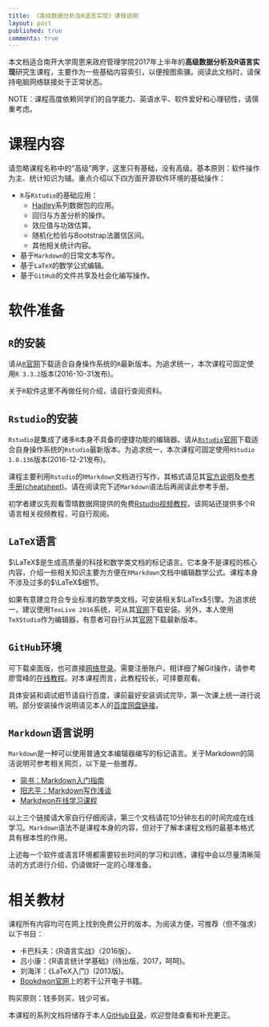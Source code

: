 ```yaml
---
title: 《高级数据分析及R语言实现》课程说明
layout: post
published: true
comments: true
---
```



本文档适合南开大学周恩来政府管理学院2017年上半年的**高级数据分析及R语言实现**研究生课程，主要作为一些基础内容索引，以便按图索骥。阅读此文档时，请保持电脑网络联接处于正常状态。


NOTE：课程高度依赖同学们的自学能力、英语水平、软件爱好和心理韧性，请慎重考虑。

# 课程内容

请忽略课程名称中的“高级”两字，这里只有基础，没有高级。基本原则：软件操作为主、统计知识为辅。重点介绍以下四方面开源软件环境的基础操作：

* `R`与`Rstudio`的基础应用：
    - [Hadley](http://hadley.nz/)系列数据包的应用。
    - 回归与方差分析的操作。
    - 效应值与功效估算。
    - 随机化检验与Bootstrap法置信区间。
    - 其他相关统计内容。
* 基于`Markdown`的日常文本写作。
* 基于`LaTeX`的数学公式编辑。
* 基于`GitHub`的文件共享及社会化编写操作。

# 软件准备

## `R`的安装

请从[`R`官网](https://www.r-project.org/)下载适合自身操作系统的`R`最新版本。为追求统一，本次课程可固定使用`R 3.3.2`版本(2016-10-31发布)。

关于`R`软件这里不再做任何介绍，请自行查阅资料。

## `Rstudio`的安装

`Rstudio`是集成了诸多`R`本身不具备的便捷功能的编辑器。请从[`Rstudio`官网](https://www.rstudio.com/)下载适合自身操作系统的`Rstudio`最新版本。为追求统一，本次课程可固定使用`RStudio 1.0.136`版本(2016-12-21发布)。

课程主要利用`Rstudio`的`RMarkdown`文档进行写作，其格式请见其[官方说明](http://rmarkdown.rstudio.com/)及[参考手册(cheatsheet)](https://www.rstudio.com/wp-content/uploads/2016/03/rmarkdown-cheatsheet-2.0.pdf)。请在阅读完下述`Markdown`语法后再阅读此参考手册。

初学者建议先观看雪晴数据网提供的免费[Rstudio视频教程](http://www.xueqing.tv/cms/article/96)。该网站还提供多个R语言相关视频教程，可自行观阅。

## `LaTeX`语言

$\LaTeX$是生成高质量的科技和数学类文档的标记语言。它本身不是课程的核心内容，介绍一些相关知识主要为方便在`RMarkdown`文档中编辑数学公式。课程本身不涉及过多的$\LaTeX$细节。

如果有意建立符合专业标准的数学类文档，可安装相关$\LaTex$引擎。为追求统一，建议使用`TexLive 2016`系统，可从其[官网](http://tug.org/texlive/)下载安装。另外，本人使用`TeXStudio`作为编辑器，有意者可自行从其[官网](http://texstudio.sourceforge.net/)下载最新版本。

## `GitHub`环境

可下载桌面版，也可直接[网络登录](https://github.com/)。需要注册账户。相详细了解Git操作，请参考廖雪峰的[在线教程](http://www.liaoxuefeng.com/wiki/0013739516305929606dd18361248578c67b8067c8c017b000)。对本课程而言，此教程较长，可择要观看。

具体安装和调试细节请自行百度，课前最好安装调试完毕，第一次课上统一进行说明。部分安装操作说明请见本人的[百度网盘链接](http://pan.baidu.com/s/1pLm8Rwf)。


## `Markdown`语言说明

`Markdown`是一种可以使用普通文本编辑器编写的标记语言。关于Markdown的简洁说明可参考相关网页，以下是一些推荐。
  
  * [简书：Markdown入门指南](http://www.jianshu.com/p/1e402922ee32/)
  * [阳志平：Markdown写作浅谈](http://www.yangzhiping.com/tech/r-markdown-knitr.html)
  * [Markdwon在线学习课程](http://www.markdowntutorial.com/)
  
以上三个链接请大家自行仔细阅读，第三个文档请花10分钟左右的时间完成在线学习。`Markdown`语法不是课程本身的内容，但对于了解本课程文档的最基本格式具有根本性的作用。

上述每一个软件或语言环境都需要较长时间的学习和训练，课程中会以尽量清晰简洁的方式进行介绍，仍请做好一定的心理准备。

# 相关教材

课程所有内容均可在网上找到免费公开的版本。为阅读方便，可推荐（但不强求）以下书目：

  * 卡巴科夫：《R语言实战》（2016版）。 
  * 吕小康：《R语言统计学基础》(待出版，2017，呵呵)。
  * 刘海洋：《LaTeX入门》(2013版)。
  * [Bookdwon官网](https://bookdown.org/)上的若干公开电子书籍。
  
购买原则：钱多则买，钱少可省。

本课程的系列文档将储存于本人[GitHub目录](https://github.com/xkdog/RstatsHigher)，欢迎登陆查看和补充更正。
